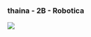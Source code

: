 ### thaina - 2B - Robotica

![](https://github.com/moranguinho14/moranguinho14/assets/170127258/c514f029-cdb6-41f0-a35a-dc21e609a481)

<!--
**moranguinho14/moranguinho14** is a ✨ _special_ ✨ repository because its `README.md` (this file) appears on your GitHub profile.

Here are some ideas to get you started:

- 🔭 I’m currently working on ...
- 🌱 I’m currently learning ...
- 👯 I’m looking to collaborate on ...
- 🤔 I’m looking for help with ...
- 💬 Ask me about ...
- 📫 How to reach me: ...
- 😄 Pronouns: ...
- ⚡ Fun fact: ...
-->
